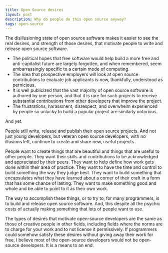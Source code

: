 ```yaml
---
title: Open Source desires
layout: post
description: Why do people do this open source anyway?
tags: open-source
---
```



The disillusioning state of open source software makes it easier to see the real desires, and strength of those desires, that motivate people to write and release open source software.

* The political hopes that free software would help build a more free and anti-capitalist future are largely forgotten, and when remembered, seem embarrassingly specific to a certain mode of computing.
* The idea that prospective employers will look at open source contributions to evaluate job applicants is now, thankfully, understood as pernicious.
* It is well publicized that the vast majority of open source software is authored by one person, and that it is rare for such projects to receive substantial contributions from other developers that improve the project.
* The frustrations, harassment, disrespect, and overwhelm experienced by people so unlucky to build a popular project are similarly notorious.

And yet.

People still write, release and publish their open source projects. And not just young developers, but veteran open source developers, with no illusions left, continue to create and share new, useful projects.

People want to create things that are beautiful and things that are useful to other people. They want their skills and contributions to be acknowledged and appreciated by their peers. They want to help define how work gets done within their area of practice. They want to have the time and control to build something the way they judge best. They want to build something that encapsulates what they have learned about a corner of  their craft in a form that has some chance of lasting. They want to make something good and whole and be able to point to it as their own work.

The way to accomplish these things, or to try to, for many programmers, is to build and release open source software. And, this despite all the psychic costs of actually making something that lots of people want to use.

The types of desires that motivate open-source developers are the same as those of creative people in other fields, including fields where the norms are to charge for your work and to not license it permissively. If programmers could somehow satisfy these desires without giving away their work for free, I believe most of the open-source developers would not be open-source developers. It is a means to an end.

